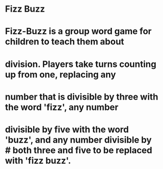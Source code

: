 # Fizz Buzz

# Fizz-Buzz is a group word game for children to teach them about 
# division. Players take turns counting up from one, replacing any 
# number that is divisible by three with the word 'fizz', any number 
# divisible by five with the word 'buzz', and any number divisible by # both three and five to be replaced with 'fizz buzz'.